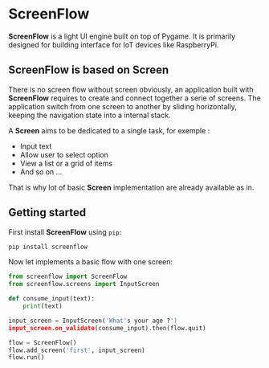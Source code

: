 # ScreenFlow

**ScreenFlow** is a light UI engine built on top of Pygame.
It is primarily designed for building interface for IoT devices like RaspberryPi.

## ScreenFlow is based on Screen

There is no screen flow without screen obviously, an application built with **ScreenFlow**
requires to create and connect together a serie of screens. The application switch from
one screen to another by sliding horizontally, keeping the navigation state into a internal stack.

A **Screen** aims to be dedicated to a single task, for exemple : 

- Input text
- Allow user to select option
- View a list or a grid of items
- And so on ...

That is why lot of basic **Screen** implementation are already available as in.

## Getting started

First install **ScreenFlow** using ``pip``:

```bash
pip install screenflow
```

Now let implements a basic flow with one screen:
```python
from screenflow import ScreenFlow
from screenflow.screens import InputScreen

def consume_input(text):
    print(text)

input_screen = InputScreen('What's your age ?')
input_screen.on_validate(consume_input).then(flow.quit)

flow = ScreenFlow()
flow.add_screen('first', input_screen)
flow.run()
```